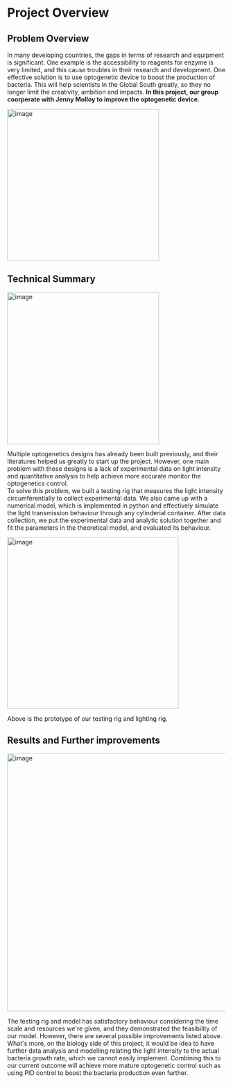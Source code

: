 # Project Overview

## Problem Overview

In many developing countries, the gaps in terms of research and equipment is significant. One example is the accessibility to reagents for enzyme is very limited, and this cause troubles in their research and development. One effective solution is to use optogenetic device to boost the production of bacteria. This will help scientists in the Global South greatly, so they no longer limit the creativity, ambition and impacts. **In this project, our group coorperate with Jenny Molloy to improve the optogenetic device.**

<img width="350" alt="image" src="https://github.com/ArnavKoshy/GM2-OptogeneticControl/assets/71087503/137b9f05-121b-4fb2-870a-3a7d2c8b628c"> 

## Technical Summary

<img width="350" alt="image" src="https://github.com/ArnavKoshy/GM2-OptogeneticControl/assets/71087503/ff8c2e23-a962-44b2-bfcb-e98c5cec0e04">  

Multiple optogenetics designs has already been built previously, and their literatures helped us greatly to start up the project. However, one main problem with these designs is a lack of experimental data on light intensity and quantitative analysis to help achieve more accurate monitor the optogenetics control.  
To solve this problem, we built a testing rig that measures the light intensity circumferentially to collect experimental data. We also came up with a numerical model, which is implemented in python and effectively simulate the light transmission behaviour through any cylinderial container. 
After data collection, we put the experimental data and analytic solution together and fit the parameters in the theoretical model, and evaluated its behaviour.

<img width="395" alt="image" src="https://github.com/ArnavKoshy/GM2-OptogeneticControl/assets/71087503/70f4ca4f-ded8-41fa-a62a-b4670c044252">

Above is the prototype of our testing rig and lighting rig.  


## Results and Further improvements
<img width="594" alt="image" src="https://github.com/ArnavKoshy/GM2-OptogeneticControl/assets/71087503/5dc54220-e126-4d3c-a4dd-f26d841aab45">


The testing rig and model has satisfactory behaviour considering the time scale and resources we're given, and they demonstrated the feasibility of our model. However, there are several possible improvements listed above.  
What's more, on the biology side of this project, it would be idea to have further data analysis and modelling relating the light intensity to the actual bacteria growth rate, which we cannot easily implement. Combining this to our current outcome will achieve more mature optogenetic control such as using PID control to boost the bacteria production even further.

